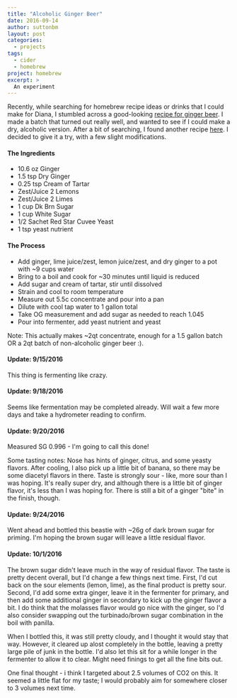 ```yaml
---
title: "Alcoholic Ginger Beer"
date: 2016-09-14
author: suttonbm
layout: post
categories:
  - projects
tags:
  - cider
  - homebrew
project: homebrew
excerpt: >
  An experiment
---
```


Recently, while searching for homebrew recipe ideas or drinks that I could make for Diana, I stumbled across a good-looking [recipe for ginger beer](http://www.homebrewtalk.com/showthread.php?t=371483).  I made a batch that turned out really well, and wanted to see if I could make a dry, alcoholic version.  After a bit of searching, I found another recipe [here](http://www.thehomebrewforum.co.uk/showthread.php?t=3826).  I decided to give it a try, with a few slight modifications.

#### The Ingredients
  * 10.6 oz Ginger
  * 1.5 tsp Dry Ginger
  * 0.25 tsp Cream of Tartar
  * Zest/Juice 2 Lemons
  * Zest/Juice 2 Limes
  * 1 cup Dk Brn Sugar
  * 1 cup White Sugar
  * 1/2 Sachet Red Star Cuvee Yeast
  * 1 tsp yeast nutrient

#### The Process
  * Add ginger, lime juice/zest, lemon juice/zest, and dry ginger to a pot with ~9 cups water
  * Bring to a boil and cook for ~30 minutes until liquid is reduced
  * Add sugar and cream of tartar, stir until dissolved
  * Strain and cool to room temperature
  * Measure out 5.5c concentrate and pour into a pan
  * Dilute with cool tap water to 1 gallon total
  * Take OG measurement and add sugar as needed to reach 1.045
  * Pour into fermenter, add yeast nutrient and yeast

Note: This actually makes ~2qt concentrate, enough for a 1.5 gallon batch OR a 2qt batch of non-alcoholic ginger beer :).

#### Update: 9/15/2016
This thing is fermenting like crazy.

#### Update: 9/18/2016
Seems like fermentation may be completed already.  Will wait a few more days and take a hydrometer reading to confirm.

#### Update: 9/20/2016
Measured SG 0.996 - I'm going to call this done!

Some tasting notes:
Nose has hints of ginger, citrus, and some yeasty flavors.  After cooling, I also pick up a little bit of banana, so there may be some diacetyl flavors in there.
Taste is strongly sour - like, more sour than I was hoping.  It's really super dry, and although there is a little bit of ginger flavor, it's less than I was hoping for.  There is still a bit of a ginger "bite" in the finish, though.

#### Update: 9/24/2016
Went ahead and bottled this beastie with ~26g of dark brown sugar for priming.  I'm hoping the brown sugar will leave a little residual flavor.

#### Update: 10/1/2016
The brown sugar didn't leave much in the way of residual flavor. The taste is pretty decent overall, but I'd change a few things next time.  First, I'd cut back on the sour elements (lemon, lime), as the final product is pretty sour.  Second, I'd add some extra ginger, leave it in the fermenter for primary, and then add some additional ginger in secondary to kick up the ginger flavor a bit.  I do think that the molasses flavor would go nice with the ginger, so I'd also consider swapping out the turbinado/brown sugar combination in the boil with panilla.

When I bottled this, it was still pretty cloudy, and I thought it would stay that way.  However, it cleared up alost completely in the bottle, leaving a pretty large pile of junk in the bottle.  I'd also let this sit for a while longer in the fermenter to allow it to clear.  Might need finings to get all the fine bits out.

One final thought - i think I targeted about 2.5 volumes of CO2 on this.  It seemed a little flat for my taste; I would probably aim for somewhere closer to 3 volumes next time.

